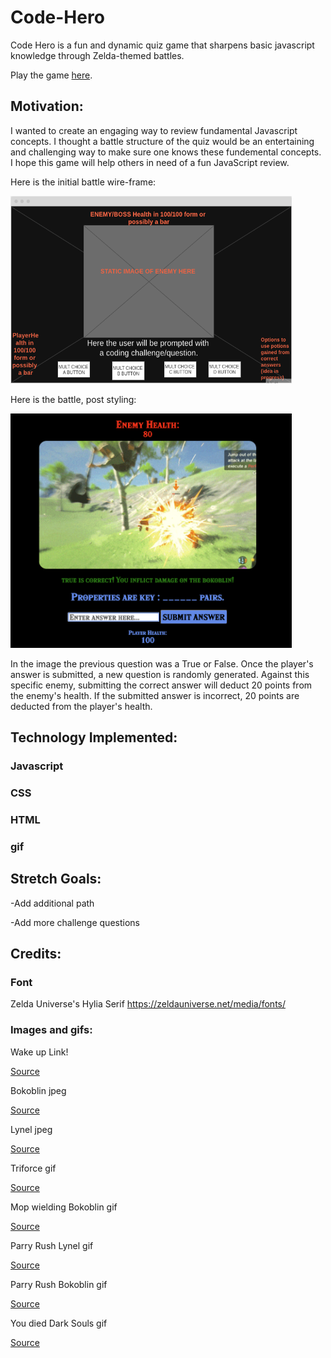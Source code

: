 # Code-Hero

Code Hero is a fun and dynamic quiz game that sharpens basic javascript knowledge through Zelda-themed battles. 

Play the game [here](https://breyshaw.github.io/Code-Hero/).

## Motivation: 
I wanted to create an engaging way to review fundamental Javascript concepts. I thought a battle structure of the quiz would be an entertaining and challenging way to make sure one knows these fundemental concepts. I hope this game will help others in need of a fun JavaScript review.

Here is the initial battle wire-frame:
<p></p>
<img src="./Images/Battle%20Screen%20Wireframe.png" width="450" height="300">


Here is the battle, post styling:
<p></p>
<img src="./Images/currentBattle.png" width="450" height="375">     

In the image the previous question was a True or False.
Once the player's answer is submitted, a new question is randomly generated. Against this specific enemy, submitting the correct answer will deduct 20 points from the enemy's health. If the submitted answer is incorrect, 20 points are deducted from the player's health.


## Technology Implemented:
### Javascript
<p></p>

### CSS

<p></p>

### HTML

<p></p>

### gif

## Stretch Goals:
-Add additional path
<p></p>
-Add more challenge questions
<p></p>

## Credits:

### Font

Zelda Universe's Hylia Serif
https://zeldauniverse.net/media/fonts/

### Images and gifs:
<p></p>
Wake up Link!
<p></p>
    
[Source](https://gfycat.com/sociableaggravatingalligator)

<p></p>
Bokoblin jpeg
<p></p>

[Source](https://oyster.ignimgs.com/mediawiki/apis.ign.com/the-legend-of-zelda-hd/8/88/Bokoblin_pose.jpg)

<p></p>
Lynel jpeg
<p></p>

[Source](https://www.zeldadungeon.net/wiki/images/9/9e/Gold-lynel-artwork.jpg)

<p></p>
Triforce gif
<p></p>

[Source](https://c.tenor.com/S7yo_fqS9GMAAAAM/triforce-ocarina-of-time.gif)

<p></p>
Mop wielding Bokoblin gif
<p></p>

[Source](https://64.media.tumblr.com/8a88c081f5acd1242b4d9e8b792027f8/tumblr_oju8glnAMJ1vy313ho1_500.gifv)

<p></p>
Parry Rush Lynel gif
<p></p>

[Source](https://i.makeagif.com/save/T9JLLu)

<p></p>
Parry Rush Bokoblin gif
<p></p>

[Source](https://64.media.tumblr.com/4f6915cc62d98e7a148f73e4db96cf7c/tumblr_om5t0xlru51tulcmho1_500.gif)

<p></p>
You died Dark Souls gif
<p></p>

[Source](https://i.giphy.com/media/TbONGqAdpTWQW3Hz5V/giphy.webp)
